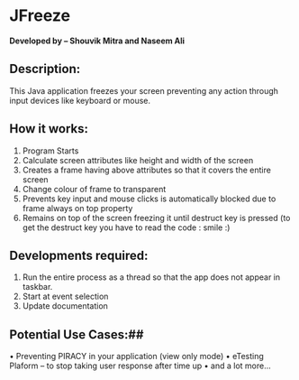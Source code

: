 # JFreeze

__Developed by – Shouvik Mitra and Naseem Ali__

## Description: ##
This Java application freezes your screen preventing any action through input devices like keyboard or mouse. 

## How it works: ##
1.	Program Starts
2.	Calculate screen attributes like height and width of the screen
3.	Creates a frame having above attributes so that it covers the entire screen
4.	Change colour of frame to transparent
5.	Prevents key input and mouse clicks is automatically blocked due to frame always on top property
6.	Remains on top of the screen freezing it until destruct key is pressed (to get the destruct key you have to read the code : smile :)

## Developments required: ##
1.	Run the entire process as a thread so that the app does not appear in taskbar.
2.	Start at event selection
3.	Update documentation


## Potential Use Cases:##
•	Preventing PIRACY in your application (view only mode)
•	eTesting Plaform – to stop taking user response after time up
•	and a lot more... 
